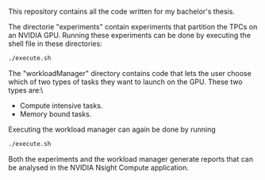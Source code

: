This repository contains all the code written for my bachelor's thesis.

The directorie "experiments" contain experiments that partition the TPCs on an NVIDIA GPU. 
Running these experiments can be done by executing the shell file in these directories:
```bash
./execute.sh
```
The "workloadManager" directory contains code that lets the user choose which of two types of tasks
they want to launch on the GPU. These two types are:\

- Compute intensive tasks.
- Memory bound tasks. 

Executing the workload manager can again be done by running 
```bash
./execute.sh
```
Both the experiments and the workload manager generate reports that can be analysed in the NVIDIA Nsight Compute application.

